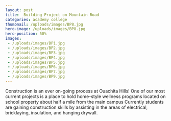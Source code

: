 ```yaml
---
layout: post
title:  Building Project on Mountain Road
categories: academy college 
thumbnail: /uploads/images/BP8.jpg
hero-image: /uploads/images/BP8.jpg
hero-position: 50%
images:
 - /uploads/images/BP1.jpg
 - /uploads/images/BP2.jpg
 - /uploads/images/BP3.jpg
 - /uploads/images/BP4.jpg
 - /uploads/images/BP5.jpg
 - /uploads/images/BP6.jpg
 - /uploads/images/BP7.jpg
 - /uploads/images/BP9.jpg
---
```


Construction is an ever on-going process at Ouachita Hills! One of our most current projects is a place to hold home-style wellness
programs located on school property about half a mile from the main campus Currently students are gaining construction skills by 
assisting in the areas of electrical, bricklaying, insulation, and hanging drywall.
